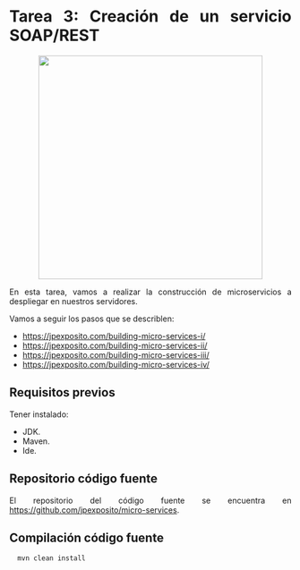 <div align="justify">

# Tarea 3: Creación de un servicio SOAP/REST

<div align="center">
  <img src="https://solocodigoweb.com/wp-content/uploads/2016/09/cuando_usar_soap_cuando_usar_rest.jpg" width="400px" />
</div>


  En esta tarea, vamos a realizar la construcción de microservicios a despliegar en nuestros servidores.

  Vamos a seguir los pasos que se describlen:
  - https://jpexposito.com/building-micro-services-i/
  - https://jpexposito.com/building-micro-services-ii/
  - https://jpexposito.com/building-micro-services-iii/    
  - https://jpexposito.com/building-micro-services-iv/

## Requisitos previos

  Tener instalado:
  - JDK.
  - Maven.
  - Ide.

## Repositorio código fuente

  El repositorio del código fuente se encuentra en https://github.com/jpexposito/micro-services.

## Compilación código fuente

```console
  mvn clean install
```

</div>
